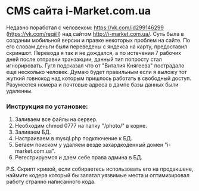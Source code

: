 
# CMS сайта i-Market.com.ua

Недавно поработал с человеком: https://vk.com/id299146299 (https://vk.com/reqiill) над сайтом http://i-market.com.ua/. Суть была в создании мобильной версии и правке некоторых проблем на сайте.
По его словам деньги были переведены с яндекса на карту, предоставил скриншот. Перевода я так и не дождался, а по истечении 7 рабочих дней после отправки транзакции, данный тип попросту стал игнорировать.
Гугл подсказал что от "Виталия Княгеева" пострадало еще несколько человек. Думаю будет правильным если я выложу тот жуткий говнокод над которым пришлось работать в свободный доступ. 
Разумеется номера и почтовые адреса в дампе базы данных были удаленны. 

### Инструкция по установке:
1. Заливаем все файлы на сервер.
2. Необходим chmod 0777 на папку "/photo/" в корне.
3. Заливаем БД.
4. Настраиваем в mysql.php подключение к БД.
5. Бегаем поиском у удаляем везде захардкоденный домен "i-market.com.ua".
6. Регестрируемся и даем себе права админа в БД.

P.S. Скрипт кривой, если собираетесь использовать его на продакшене, наймите кодера который бы залатал уязвимые места и оптимизировал работу странно написанного кода.
